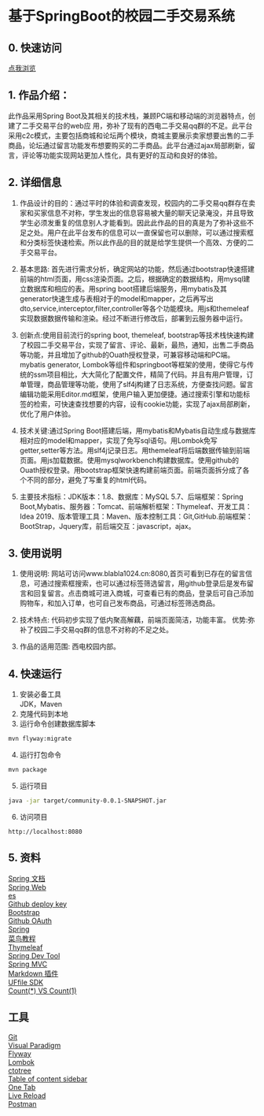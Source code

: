 # 基于SpringBoot的校园二手交易系统

##  0. 快速访问

[点我浏览](http://123.56.17.105:8080)

## 1. 作品介绍：

此作品采用Spring Boot及其相关的技术栈，兼顾PC端和移动端的浏览器特点，创建了二手交易平台的web应     用，弥补了现有的西电二手交易qq群的不足。此平台采用c2c模式，主要包括商城和论坛两个模块，商城主要展示卖家想要出售的二手商品，论坛通过留言功能发布想要购买的二手商品。此平台通过ajax局部刷新，留言，评论等功能实现网站更加人性化，具有更好的互动和良好的体验。

## 2. 详细信息

1. 作品设计的目的：通过平时的体验和调查发现，校园内的二手交易qq群存在卖家和买家信息不对称，学生发出的信息容易被大量的聊天记录淹没，并且导致学生必须发重复的信息别人才能看到。因此此作品的目的真是为了弥补这些不足之处。用户在此平台发布的信息可以一直保留也可以删除，可以通过搜索框和分类标签快速检索。所以此作品的目的就是给学生提供一个高效、方便的二手交易平台。

   

2. 基本思路:  首先进行需求分析，确定网站的功能，然后通过bootstrap快速搭建前端的html页面，用css渲染页面。之后，根据确定的数据结构，用mysql建立数据库和相应的表。用spring boot搭建后端服务，用mybatis及其generator快速生成与表相对于的model和mapper，之后再写出dto,service,interceptor,filter,controller等各个功能模块。用js和themeleaf实现数据数据传输和渲染。经过不断进行修改后，部署到云服务器中运行。

   

3. 创新点:使用目前流行的spring boot, themeleaf, bootstrap等技术栈快速构建了校园二手交易平台，实现了留言、评论、最新，最热，通知，出售二手商品等功能，并且增加了github的Ouath授权登录，可兼容移动端和PC端。mybatis generator, Lombok等组件和springboot等框架的使用，使得它与传统的ssm项目相比，大大简化了配置文件，精简了代码。并且有用户管理，订单管理，商品管理等功能，使用了slf4j构建了日志系统，方便查找问题。留言编辑功能采用Editor.md框架，使用户输入更加便捷。通过搜索引擎和功能标签的检索，可快速查找想要的内容，设有cookie功能，实现了ajax局部刷新，优化了用户体验。

   

4. 技术关键:通过Spring Boot搭建后端，用mybatis和Mybatis自动生成与数据库相对应的model和mapper，实现了免写sql语句。用Lombok免写getter,setter等方法。用slf4j记录日志。用themeleaf将后端数据传输到前端页面。用js加载数据。使用mysqlworkbench构建数据库。使用github的Ouath授权登录。用bootstrap框架快速构建前端页面。前端页面拆分成了各个不同的部分，避免了写重复的html代码。

5. 主要技术指标：JDK版本：1.8、数据库：MySQL 5.7、后端框架：Spring Boot,Mybatis、服务器：Tomcat、前端解析框架：Thymeleaf、开发工具：Idea 2019、版本管理工具：Maven、版本控制工具：Git,GitHub.前端框架：BootStrap，Jquery库，前后端交互：javascript，ajax。

   

## 3. 使用说明

1. 使用说明: 网站可访问www.blabla1024.cn:8080,首页可看到已存在的留言信息，可通过搜索框搜索，也可以通过标签筛选留言，用github登录后是发布留言和回复留言。点击商城可进入商城，可查看已有的商品，登录后可自己添加购物车，和加入订单，也可自己发布商品，可通过标签筛选商品。

   

2. 技术特点:   代码初步实现了低内聚高解藕，前端页面简洁，功能丰富。
   优势:弥补了校园二手交易qq群的信息不对称的不足之处。

   

3. 作品的适用范围: 西电校园内部。　

## 4. 快速运行
1. 安装必备工具  
JDK，Maven
2. 克隆代码到本地  
3. 运行命令创建数据库脚本
```sh
mvn flyway:migrate
```
4. 运行打包命令
```sh
mvn package
```
5. 运行项目  
```sh
java -jar target/community-0.0.1-SNAPSHOT.jar
```
6. 访问项目
```
http://localhost:8080
```


## 5. 资料
[Spring 文档](https://spring.io/guides)    
[Spring Web](https://spring.io/guides/gs/serving-web-content/)   
[es](https://elasticsearch.cn/explore)    
[Github deploy key](https://developer.github.com/v3/guides/managing-deploy-keys/#deploy-keys)    
[Bootstrap](https://v3.bootcss.com/getting-started/)    
[Github OAuth](https://developer.github.com/apps/building-oauth-apps/creating-an-oauth-app/)    
[Spring](https://docs.spring.io/spring-boot/docs/2.0.0.RC1/reference/htmlsingle/#boot-features-embedded-database-support)    
[菜鸟教程](https://www.runoob.com/mysql/mysql-insert-query.html)    
[Thymeleaf](https://www.thymeleaf.org/doc/tutorials/3.0/usingthymeleaf.html#setting-attribute-values)    
[Spring Dev Tool](https://docs.spring.io/spring-boot/docs/2.0.0.RC1/reference/htmlsingle/#using-boot-devtools)  
[Spring MVC](https://docs.spring.io/spring/docs/5.0.3.RELEASE/spring-framework-reference/web.html#mvc-handlermapping-interceptor)  
[Markdown 插件](http://editor.md.ipandao.com/)   
[UFfile SDK](https://github.com/ucloud/ufile-sdk-java)  
[Count(*) VS Count(1)](https://mp.weixin.qq.com/s/Rwpke4BHu7Fz7KOpE2d3Lw)  

## 工具
[Git](https://git-scm.com/download)   
[Visual Paradigm](https://www.visual-paradigm.com)    
[Flyway](https://flywaydb.org/getstarted/firststeps/maven)  
[Lombok](https://www.projectlombok.org)    
[ctotree](https://www.octotree.io/)   
[Table of content sidebar](https://chrome.google.com/webstore/detail/table-of-contents-sidebar/ohohkfheangmbedkgechjkmbepeikkej)    
[One Tab](https://chrome.google.com/webstore/detail/chphlpgkkbolifaimnlloiipkdnihall)    
[Live Reload](https://chrome.google.com/webstore/detail/livereload/jnihajbhpnppcggbcgedagnkighmdlei/related)  
[Postman](https://chrome.google.com/webstore/detail/coohjcphdfgbiolnekdpbcijmhambjff)